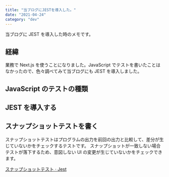 ```yaml
---
title: "当ブログにJESTを導入した。"
date: "2021-04-24"
category: "dev"
---
```


当ブログに JEST を導入した時のメモです。

## 経緯

業務で Next.js を使うことになりました。JavaScript でテストを書いたことはなかったので、色々調べてみて当ブログにも JEST を導入しました。

## JavaScript のテストの種類

## JEST を導入する

## スナップショットテストを書く

スナップショットテストはプログラムの出力を前回の出力と比較して、差分が生じていないかをチェックするテストです。
スナップショットが一致しない場合テストが落下するため、意図しない UI の変更が生じていないかをチェックできます。

[スナップショットテスト · Jest](https://jestjs.io/ja/docs/snapshot-testing)
